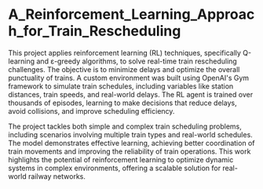 # A_Reinforcement_Learning_Approach_for_Train_Rescheduling

This project applies reinforcement learning (RL) techniques, specifically Q-learning and ε-greedy algorithms, to solve real-time train rescheduling challenges. The objective is to minimize delays and optimize the overall punctuality of trains. A custom environment was built using OpenAI's Gym framework to simulate train schedules, including variables like station distances, train speeds, and real-world delays. The RL agent is trained over thousands of episodes, learning to make decisions that reduce delays, avoid collisions, and improve scheduling efficiency.

The project tackles both simple and complex train scheduling problems, including scenarios involving multiple train types and real-world schedules. The model demonstrates effective learning, achieving better coordination of train movements and improving the reliability of train operations. This work highlights the potential of reinforcement learning to optimize dynamic systems in complex environments, offering a scalable solution for real-world railway networks.
